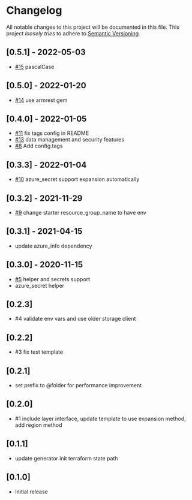 # Changelog

All notable changes to this project will be documented in this file.
This project *loosely tries* to adhere to [Semantic Versioning](http://semver.org/).

## [0.5.1] - 2022-05-03
- [#15](https://github.com/boltops-tools/terraspace_plugin_azurerm/pull/15) pascalCase

## [0.5.0] - 2022-01-20
- [#14](https://github.com/boltops-tools/terraspace_plugin_azurerm/pull/14) use armrest gem

## [0.4.0] - 2022-01-05
- [#11](https://github.com/boltops-tools/terraspace_plugin_azurerm/pull/11) fix tags config in README
- [#13](https://github.com/boltops-tools/terraspace_plugin_azurerm/pull/13) data management and security features
- [#8](https://github.com/boltops-tools/terraspace_plugin_azurerm/pull/8) Add config.tags

## [0.3.3] - 2022-01-04
- [#10](https://github.com/boltops-tools/terraspace_plugin_azurerm/pull/10) azure_secret support expansion automatically

## [0.3.2] - 2021-11-29
- [#9](https://github.com/boltops-tools/terraspace_plugin_azurerm/pull/9) change starter resource_group_name to have env

## [0.3.1] - 2021-04-15
- update azure_info dependency

## [0.3.0] - 2020-11-15
- [#5](https://github.com/boltops-tools/terraspace_plugin_azurerm/pull/5) helper and secrets support
- azure_secret helper

## [0.2.3]
- #4 validate env vars and use older storage client

## [0.2.2]
- #3 fix test template

## [0.2.1]
- set prefix to @folder for performance improvement

## [0.2.0]
- #1 include layer interface, update template to use expansion method, add region method

## [0.1.1]
- update generator init terraform state path

## [0.1.0]
- Initial release
